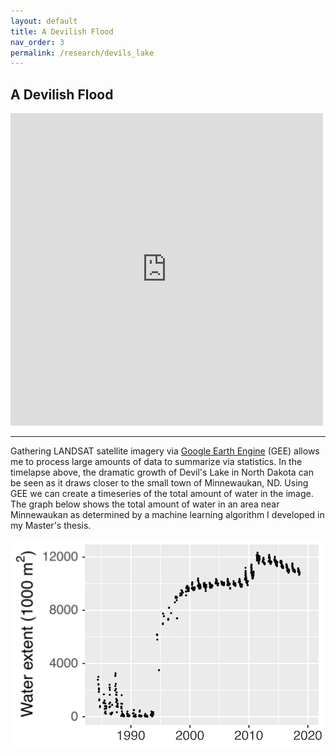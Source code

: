 ```yaml
---
layout: default
title: A Devilish Flood
nav_order: 3
permalink: /research/devils_lake
---
```


A Devilish Flood
----------

<iframe width="500" height="500" src="https://earthengine.google.com/iframes/timelapse_player_embed.html#v=48.06965,-99.25027,11.522,latLng&t=1.03&ps=50&bt=19840101&et=20181231&startDwell=0&endDwell=0" frameborder="0" allowfullscreen></iframe>

***

Gathering LANDSAT satellite imagery via [Google Earth Engine](https://earthengine.google.com) (GEE) allows me to process large amounts of data to summarize via statistics. In the timelapse above, the dramatic growth of Devil's Lake in North Dakota can be seen as it draws closer to the small town of Minnewaukan, ND. Using GEE we can create a timeseries of the total amount of water in the image. The graph below shows the total amount of water in an area near Minnewaukan as determined by a machine learning algorithm I developed in my Master's thesis.

![](/research/devils_lake_timeseries.png)
